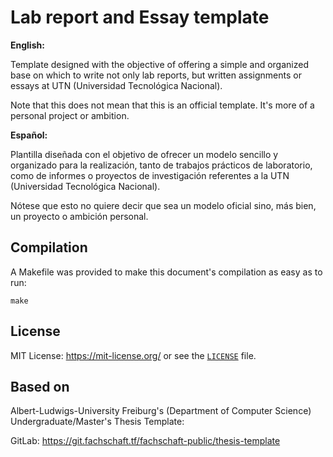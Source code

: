 # Lab report and Essay template

**English:**

Template designed with the objective of offering a simple and organized base on which to write not only lab reports,
but written assignments or essays at UTN (Universidad Tecnológica Nacional).

Note that this does not mean that this is an official template. It's more of a personal project or ambition.

**Español:**

Plantilla diseñada con el objetivo de ofrecer un modelo sencillo y organizado para la realización, tanto de trabajos prácticos
de laboratorio, como de informes o proyectos de investigación referentes a la UTN (Universidad Tecnológica Nacional). 

Nótese que esto no quiere decir que sea un modelo oficial sino, más bien, un proyecto o ambición personal.

## Compilation

A Makefile was provided to make this document's compilation as easy as to run:

```
make
```

## License

MIT License: https://mit-license.org/ or see the 
[`LICENSE`](https://github.com/rnsavinelli/report-thesis-template/blob/master/LICENSE) file.

## Based on

Albert-Ludwigs-University Freiburg's (Department of Computer Science) Undergraduate/Master's Thesis Template:

GitLab: https://git.fachschaft.tf/fachschaft-public/thesis-template
